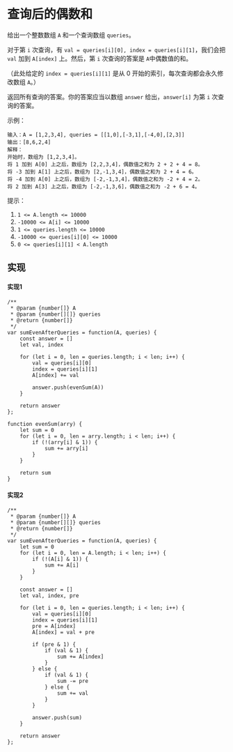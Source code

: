 # 查询后的偶数和
给出一个整数数组 `A` 和一个查询数组 `queries`。

对于第 `i` 次查询，有 `val = queries[i][0], index = queries[i][1]`，我们会把 `val` 加到 `A[index]` 上。然后，第 `i` 次查询的答案是 `A`中偶数值的和。

（此处给定的 `index = queries[i][1]` 是从 0 开始的索引，每次查询都会永久修改数组 `A`。）

返回所有查询的答案。你的答案应当以数组 `answer` 给出，`answer[i]` 为第 `i` 次查询的答案。

 

示例：
```
输入：A = [1,2,3,4], queries = [[1,0],[-3,1],[-4,0],[2,3]]
输出：[8,6,2,4]
解释：
开始时，数组为 [1,2,3,4]。
将 1 加到 A[0] 上之后，数组为 [2,2,3,4]，偶数值之和为 2 + 2 + 4 = 8。
将 -3 加到 A[1] 上之后，数组为 [2,-1,3,4]，偶数值之和为 2 + 4 = 6。
将 -4 加到 A[0] 上之后，数组为 [-2,-1,3,4]，偶数值之和为 -2 + 4 = 2。
将 2 加到 A[3] 上之后，数组为 [-2,-1,3,6]，偶数值之和为 -2 + 6 = 4。
```

提示：

1. `1 <= A.length <= 10000`
2. `-10000 <= A[i] <= 10000`
3. `1 <= queries.length <= 10000`
4. `-10000 <= queries[i][0] <= 10000`
5. `0 <= queries[i][1] < A.length`

## 实现
#### 实现1
```
/**
 * @param {number[]} A
 * @param {number[][]} queries
 * @return {number[]}
 */
var sumEvenAfterQueries = function(A, queries) {
    const answer = []
    let val, index
    
    for (let i = 0, len = queries.length; i < len; i++) {
        val = queries[i][0]
        index = queries[i][1]
        A[index] += val
        
        answer.push(evenSum(A))
    }
    
    return answer
};

function evenSum(arry) {
    let sum = 0
    for (let i = 0, len = arry.length; i < len; i++) {
        if (!(arry[i] & 1)) {
            sum += arry[i]
        }
    }
    
    return sum
}
```
#### 实现2
```
/**
 * @param {number[]} A
 * @param {number[][]} queries
 * @return {number[]}
 */
var sumEvenAfterQueries = function(A, queries) {
    let sum = 0
    for (let i = 0, len = A.length; i < len; i++) {
        if (!(A[i] & 1)) {
            sum += A[i]
        }
    }
    
    const answer = []
    let val, index, pre
    
    for (let i = 0, len = queries.length; i < len; i++) {
        val = queries[i][0]
        index = queries[i][1]
        pre = A[index]
        A[index] = val + pre
        
        if (pre & 1) {
            if (val & 1) {
                sum += A[index]
            }
        } else {
            if (val & 1) {
                sum -= pre
            } else {
                sum += val
            }
        }
        
        answer.push(sum)
    }
    
    return answer
};
```
